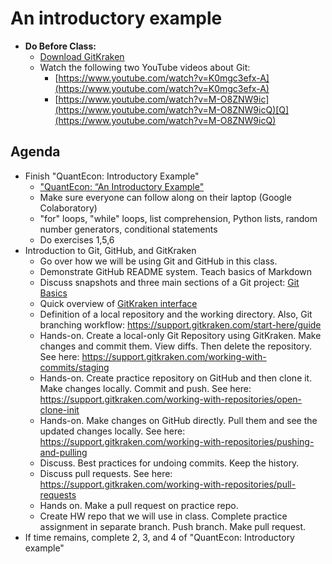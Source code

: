 An introductory example
=======================

* **Do Before Class:**
    * [Download GitKraken](https://www.gitkraken.com/)
    * Watch the following two YouTube videos about Git:
        * [https://www.youtube.com/watch?v=K0mgc3efx-A](https://www.youtube.com/watch?v=K0mgc3efx-A)
        * [https://www.youtube.com/watch?v=M-O8ZNW9ic](https://www.youtube.com/watch?v=M-O8ZNW9icQ)[Q](https://www.youtube.com/watch?v=M-O8ZNW9icQ)

## Agenda

* Finish "QuantEcon: Introductory Example"
    * ["QuantEcon: “An Introductory Example"](https://lectures.quantecon.org/py/python_by_example.html)
    * Make sure everyone can follow along on their laptop (Google Colaboratory)
    * "for" loops, "while" loops, list comprehension, Python lists, random number generators, conditional statements
    * Do exercises 1,5,6
* Introduction to Git, GitHub, and GitKraken
    * Go over how we will be using Git and GitHub in this class.
    * Demonstrate GitHub README system. Teach basics of Markdown
    * Discuss snapshots and three main sections of a Git project: [Git Basics](https://git-scm.com/book/en/v2/Getting-Started-Git-Basics)
    * Quick overview of [GitKraken interface](https://support.gitkraken.com/start-here/interface)
    * Definition of a local repository and the working directory. Also, Git branching workflow: https://support.gitkraken.com/start-here/guide
    * Hands-on. Create a local-only Git Repository using GitKraken. Make changes and commit them. View diffs. Then delete the repository. See here: https://support.gitkraken.com/working-with-commits/staging
    * Hands-on. Create practice repository on GitHub and then clone it. Make changes locally. Commit and push. See here: https://support.gitkraken.com/working-with-repositories/open-clone-init
    * Hands-on. Make changes on GitHub directly. Pull them and see the updated changes locally. See here: https://support.gitkraken.com/working-with-repositories/pushing-and-pulling
    * Discuss. Best practices for undoing commits. Keep the history.
    * Discuss pull requests. See here: https://support.gitkraken.com/working-with-repositories/pull-requests
    * Hands on. Make a pull request on practice repo.
    * Create HW repo that we will use in class. Complete practice assignment in separate branch. Push branch. Make pull request.
* If time remains, complete 2, 3, and 4 of "QuantEcon: Introductory example"